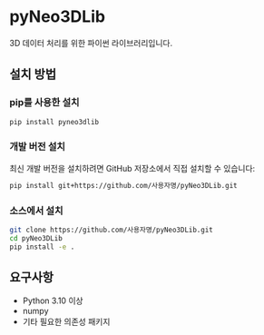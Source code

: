 # pyNeo3DLib

3D 데이터 처리를 위한 파이썬 라이브러리입니다.

## 설치 방법

### pip를 사용한 설치

```bash
pip install pyneo3dlib
```

### 개발 버전 설치

최신 개발 버전을 설치하려면 GitHub 저장소에서 직접 설치할 수 있습니다:

```bash
pip install git+https://github.com/사용자명/pyNeo3DLib.git
```

### 소스에서 설치

```bash
git clone https://github.com/사용자명/pyNeo3DLib.git
cd pyNeo3DLib
pip install -e .
```

## 요구사항

- Python 3.10 이상
- numpy
- 기타 필요한 의존성 패키지
